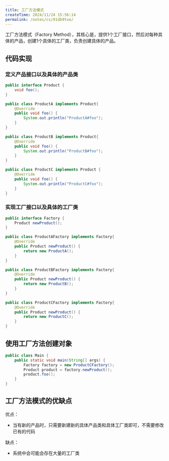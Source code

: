 ```yaml
---
title: 工厂方法模式
createTime: 2024/11/24 15:56:14
permalink: /notes/cs/91db9txe/
---
```

工厂方法模式（Factory Method），其核心是，提供1个工厂接口，然后对每种具体的产品，创建1个具体的工厂类，负责创建具体的产品。

## 代码实现

### 定义产品接口以及具体的产品类

```java
public interface Product {
    void foo();
}

public class ProductA implements Product{
    @Override
    public void foo() {
        System.out.println("ProductA#foo");
    }
}

public class ProductB implements Product{
    @Override
    public void foo() {
        System.out.println("ProductB#foo");
    }
}

public class ProductC implements Product {
    @Override
    public void foo() {
        System.out.println("ProductC#foo");
    }
}
```

### 实现工厂接口以及具体的工厂类

```java
public interface Factory {
    Product newProduct();
}

public class ProductAFactory implements Factory{
    @Override
    public Product newProduct() {
        return new ProductA();
    }
}

public class ProductBFactory implements Factory{
    @Override
    public Product newProduct() {
        return new ProductB();
    }
}

public class ProductCFactory implements Factory{
    @Override
    public Product newProduct() {
        return new ProductC();
    }
}
```

## 使用工厂方法创建对象

```java
public class Main {
    public static void main(String[] args) {
        Factory factory = new ProductCFactory();
        Product product = factory.newProduct();
        product.foo();
    }
}
```

## 工厂方法模式的优缺点

优点：

- 当有新的产品时，只需要新建新的具体产品类和具体工厂类即可，不需要修改已有的代码

缺点：

- 系统中会可能会存在大量的工厂类